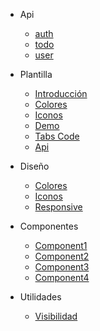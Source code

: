 * Api
  * [auth](fr/auth.md)
  * [todo](fr/api.md)
  * [user](fr/user.md)

* Plantilla
  * [Introducción](fr/home.md)
  * [Colores](fr/templateColor.md)
  * [Iconos](fr/templateIcon.md)
  * [Demo](fr/templateDemo.md)
  * [Tabs Code](fr/templateTabs.md)
  * [Api](fr/templateApi.md)

* Diseño
  * [Colores](fr/colors.md)
  * [Iconos](fr/icons.md)
  * [Responsive](fr/responsive.md)

* Componentes

  * [Component1](fr/README2.md)
  * [Component2](fr/guide.md)
  * [Component3](fr/guide.md)
  * [Component4](fr/guide.md)

* Utilidades

  * [Visibilidad](fr/visibility.md)
